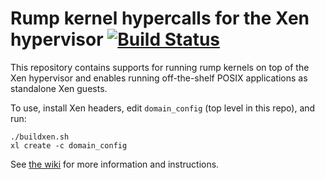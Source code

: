 Rump kernel hypercalls for the Xen hypervisor [![Build Status](https://travis-ci.org/rumpkernel/rumpuser-xen.png?branch=master)](https://travis-ci.org/rumpkernel/rumpuser-xen)
=============================================

This repository contains supports for running rump kernels on top of the
Xen hypervisor and enables running off-the-shelf POSIX applications as
standalone Xen guests.

To use, install Xen headers, edit `domain_config` (top level in this
repo), and run:
````
./buildxen.sh
xl create -c domain_config
````

See [the wiki](http://wiki.rumpkernel.org/Repo:-rumpuser-xen) for more
information and instructions.
